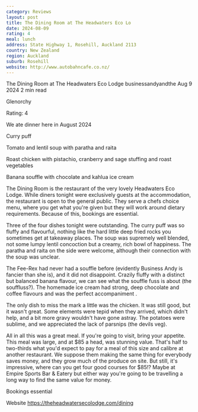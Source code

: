 ```yaml
---
category: Reviews
layout: post
title: The Dining Room at The Headwaters Eco Lo
date: 2024-08-09
rating: 4
meal: lunch
address: State Highway 1, Rosehill, Auckland 2113
country: New Zealand
region: Auckland
suburb: Rosehill
website: http://www.autobahncafe.co.nz/
---
```


The Dining Room at The Headwaters Eco Lodge
businessandyandthe
Aug 9 2024
2 min read


Glenorchy

Rating: 4 

We ate dinner here in August 2024 

Curry puff

Tomato and lentil soup with paratha and raita 

Roast chicken with pistachio, cranberry and sage stuffing and roast vegetables

Banana souffle with chocolate and kahlua ice cream 

The Dining Room is the restaurant of the very lovely Headwaters Eco Lodge. While diners tonight were exclusively guests at the accommodation, the restaurant is open to the general public. They serve a chefs choice menu, where you get what you're given but they will work around dietary requirements. Because of this, bookings are essential. 

Three of the four dishes tonight were outstanding. The curry puff was so fluffy and flavourful, nothing like the hard little deep fried rocks you sometimes get at takeaway places. The soup was supremely well blended, not some lumpy lentil concoction but a creamy, rich bowl of happiness. The paratha and raita on the side were welcome, although their connection with the soup was unclear. 

The Fee-Rex had never had a souffle before (evidently Business Andy is fancier than she is), and it did not disappoint. Crazily fluffy with a distinct but balanced banana flavour, we can see what the souffle fuss is about (the souffluss?). The homemade ice cream had strong, deep chocolate and coffee flavours and was the perfect accompaniment . 

The only dish to miss the mark a little was the chicken. It was still good, but it wasn't great. Some elements were tepid when they arrived, which didn't help, and a bit more gravy wouldn't have gone astray. The potatoes were sublime, and we appreciated the lack of parsnips (the devils veg). 

All in all this was a great meal. If you're going to visit, bring your appetite. This meal was large, and at $85 a head, was stunning value. That's half to two-thirds what you'd expect to pay for a meal of this size and calibre at another restaurant. We suppose them making the same thing for everybody saves money, and they grow much of the produce on site. But still, it's impressive, where can you get four good courses for $85!? Maybe at Empire Sports Bar & Eatery but either way you're going to be travelling a long way to find the same value for money.

Bookings essential 

Website https://theheadwatersecolodge.com/dining